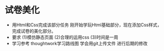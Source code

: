 # 试卷美化
*  用Html和Css完成该部分任务
刚开始学玩Html基础部分，现在添加Css样式，完成试卷的美化部分。
* 要求
(1)模仿静态页面
(2)合理的运用css
(3)时间是一周
* 学习参考
thoughtwork学习路线图
学会用git上传文件
进行后期的修改
